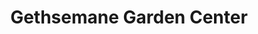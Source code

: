---
title: "Gethsemane Garden Center"
url: /chicago/gethsemane-garden-center/
shop: Garten-Center
---